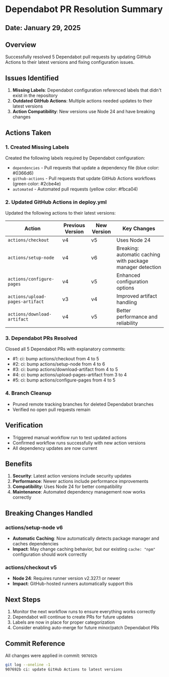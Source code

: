 # Dependabot PR Resolution Summary

## Date: January 29, 2025

## Overview

Successfully resolved 5 Dependabot pull requests by updating GitHub Actions to their latest versions and fixing configuration issues.

## Issues Identified

1. **Missing Labels**: Dependabot configuration referenced labels that didn't exist in the repository
2. **Outdated GitHub Actions**: Multiple actions needed updates to their latest versions
3. **Action Compatibility**: New versions use Node 24 and have breaking changes

## Actions Taken

### 1. Created Missing Labels

Created the following labels required by Dependabot configuration:

- `dependencies` - Pull requests that update a dependency file (blue color: #0366d6)
- `github-actions` - Pull requests that update GitHub Actions workflows (green color: #2cbe4e)  
- `automated` - Automated pull requests (yellow color: #fbca04)

### 2. Updated GitHub Actions in deploy.yml

Updated the following actions to their latest versions:

| Action | Previous Version | New Version | Key Changes |
|--------|------------------|-------------|-------------|
| `actions/checkout` | v4 | v5 | Uses Node 24 |
| `actions/setup-node` | v4 | v6 | Breaking: automatic caching with package manager detection |
| `actions/configure-pages` | v4 | v5 | Enhanced configuration options |
| `actions/upload-pages-artifact` | v3 | v4 | Improved artifact handling |
| `actions/download-artifact` | v4 | v5 | Better performance and reliability |

### 3. Dependabot PRs Resolved

Closed all 5 Dependabot PRs with explanatory comments:

- #1: ci: bump actions/checkout from 4 to 5
- #2: ci: bump actions/setup-node from 4 to 6  
- #3: ci: bump actions/download-artifact from 4 to 5
- #4: ci: bump actions/upload-pages-artifact from 3 to 4
- #5: ci: bump actions/configure-pages from 4 to 5

### 4. Branch Cleanup

- Pruned remote tracking branches for deleted Dependabot branches
- Verified no open pull requests remain

## Verification

- Triggered manual workflow run to test updated actions
- Confirmed workflow runs successfully with new action versions
- All dependency updates are now current

## Benefits

1. **Security**: Latest action versions include security updates
2. **Performance**: Newer actions include performance improvements
3. **Compatibility**: Uses Node 24 for better compatibility
4. **Maintenance**: Automated dependency management now works correctly

## Breaking Changes Handled

### actions/setup-node v6

- **Automatic Caching**: Now automatically detects package manager and caches dependencies
- **Impact**: May change caching behavior, but our existing `cache: "npm"` configuration should work correctly

### actions/checkout v5  

- **Node 24**: Requires runner version v2.327.1 or newer
- **Impact**: GitHub-hosted runners automatically support this

## Next Steps

1. Monitor the next workflow runs to ensure everything works correctly
2. Dependabot will continue to create PRs for future updates
3. Labels are now in place for proper categorization
4. Consider enabling auto-merge for future minor/patch Dependabot PRs

## Commit Reference

All changes were applied in commit: `907692b`

```bash
git log --oneline -1
907692b ci: update GitHub Actions to latest versions
```
